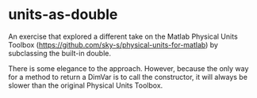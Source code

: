 # units-as-double
An exercise that explored a different take on the Matlab Physical Units Toolbox (https://github.com/sky-s/physical-units-for-matlab) by subclassing the built-in double.

There is some elegance to the approach. However, because the only way for a method to return a DimVar is to call the constructor, it will always be slower than the original Physical Units Toolbox.
